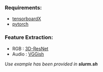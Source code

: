  ### Requirements:
 * [tensorboardX](https://github.com/lanpa/tensorboardX)
 * [pytorch](https://pytorch.org)

  ### Feature Extraction:
  * RGB : [3D-ResNet](https://github.com/kenshohara/video-classification-3d-cnn-pytorch)
  * Audio : [VGGish](https://github.com/tensorflow/models/tree/master/research/audioset/vggish)

 *Use example has been provided in **slurm.sh***

